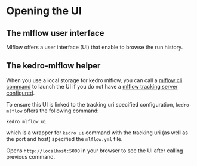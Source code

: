 # Opening the UI

## The mlflow user interface

Mlflow offers a user interface (UI) that enable to browse the run history.

## The kedro-mlflow helper

When you use a local storage for kedro mlflow, you can call a [mlflow cli command](https://www.mlflow.org/docs/latest/quickstart.html#viewing-the-tracking-ui) to launch the UI if you do not have a [mlflow tracking server configured](https://www.mlflow.org/docs/latest/tracking.html#tracking-ui).

To ensure this UI is linked to the tracking uri specified configuration, ``kedro-mlflow`` offers the following command:

```console
kedro mlflow ui
```

which is a wrapper for  ``kedro ui`` command with the tracking uri (as well as the port and host) specified the ``mlflow.yml`` file.

Opens ``http://localhost:5000`` in your browser to see the UI after calling previous command.
